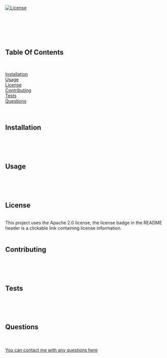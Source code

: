 [![License](https://img.shields.io/badge/License-Apache_2.0-blue.svg)](https://opensource.org/licenses/Apache-2.0)
      
# 
<br>

<br>
<br>

## Table Of Contents
<br>

[Installation](#Installation) <br>
[Usage](#Usage) <br>
[License](#License) <br>
[Contributing](#Contributing) <br>
[Tests](#Tests) <br>
[Questions](#Questions) <br>
<br>
<br>
      
## Installation
<br>

<br>
<br>
      
## Usage
<br>

<br>
<br>

## License
<br>
This project uses the Apache 2.0 license, the license badge in the README header is a clickable link containing license information.
<br>
<br>
      
## Contributing
<br>

<br>
<br>
      
## Tests
<br>

<br>
<br>
      
## Questions
<br>

<br>
<a href="mailto:lfsanderson@hotmail.com">You can contact me with any questions here</a>
<br>
<br>
 
